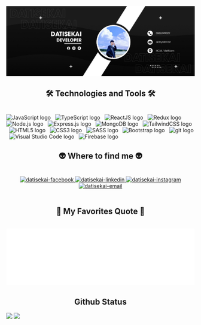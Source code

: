 <!-- Trungquandev -->
<a href="#" target="_blank">
  <img src="images/datisekai.jpg" width="1200" alt="datisekai" />
</a>

<h2 align="center">🛠 Technologies and Tools 🛠</h2>
<br>
<!-- https://simpleicons.org/ -->
<span><img src="https://img.shields.io/badge/JavaScript-282C34?logo=javascript&logoColor=F7DF1E" alt="JavaScript logo" title="JavaScript" height="25" /></span>
&nbsp;
<span><img src="https://img.shields.io/badge/TypeScript-282C34?logo=typescript&logoColor=3178C6" alt="TypeScript logo" title="TypeScript" height="25" /></span>
&nbsp;
<span><img src="https://img.shields.io/badge/ReactJS-282C34?logo=react&logoColor=61DAFB" alt="ReactJS logo" title="ReactJS" height="25" /></span>
&nbsp;
<span><img src="https://img.shields.io/badge/Redux-282C34?logo=redux&logoColor=764ABC" alt="Redux logo" title="Redux" height="25" /></span>
&nbsp;
<span><img src="https://img.shields.io/badge/Node.js-282C34?logo=node.js&logoColor=00F200" alt="Node.js logo" title="Node.js" height="25" /></span>
&nbsp;
<span><img src="https://img.shields.io/badge/Express-282C34?logo=express&logoColor=FFFFFF" alt="Express.js logo" title="Express.js" height="25" /></span>
&nbsp;
<span><img src="https://img.shields.io/badge/MongoDB-282C34?logo=mongodb&logoColor=47A248" alt="MongoDB logo" title="MongoDB" height="25" /></span>
&nbsp;
<span><img src="https://img.shields.io/badge/Tailwind%20CSS-282C34?logo=tailwind-css&logoColor=38B2AC" alt="TailwindCSS logo" title="TailwindCSS" height="25" /></span>
&nbsp;
<span><img src="https://img.shields.io/badge/HTML5-282C34?logo=html5&logoColor=E34F26" alt="HTML5 logo" title="HTML5" height="25" /></span>
&nbsp;
<span><img src="https://img.shields.io/badge/CSS3-282C34?logo=css3&logoColor=1572B6" alt="CSS3 logo" title="CSS3" height="25" /></span>
&nbsp;
<span><img src="https://img.shields.io/badge/Sass-282C34?logo=sass&logoColor=CC6699" alt="SASS logo" title="SASS" height="25" /></span>
&nbsp;
<span><img src="https://img.shields.io/badge/Bootstrap-282C34?logo=bootstrap&logoColor=7952B3" alt="Bootstrap logo" title="Bootstrap" height="25" /></span>
&nbsp;
<span><img src="https://img.shields.io/badge/git-282C34?logo=git&logoColor=F05032" alt="git logo" title="git" height="25" /></span>
&nbsp;
<span><img src="https://img.shields.io/badge/VS%20Code-282C34?logo=visual-studio-code&logoColor=007ACC" alt="Visual Studio Code logo" title="Visual Studio Code" height="25" /></span>
&nbsp;
<span><img src="https://img.shields.io/badge/Firebase-282C34?logo=firebase&logoColor=FFCA28" alt="Firebase logo" title="Firebase" height="25" /></span>
&nbsp;

<br>

<h2 align="center">👽 Where to find me 👽</h2>
<br>
<!-- https://icons8.com -->
<div align="center">
  <a href="https://facebook.com/datisekai" target="blank">
    <img src="https://img.icons8.com/bubbles/100/000000/facebook-new.png" alt="datisekai-facebook" />
  </a>
  <a href="https://www.linkedin.com/in/th%C3%A0nh-%C4%91%E1%BA%A1t-l%C3%BD-714569233/" target="blank">
    <img src="https://img.icons8.com/bubbles/100/000000/linkedin.png" alt="datisekai-linkedin" />
  </a>
  <a href="https://www.instagram.com/datisekai.dev/" target="blank">
    <img src="https://img.icons8.com/bubbles/100/000000/instagram.png" alt="datisekai-instagram" />
  </a>
  <a href="mailto:datly030102@gmail.com" target="top">
    <img src="https://img.icons8.com/bubbles/100/000000/apple-mail.png" alt="datisekai-email" />
  </a>
</div>

<br>

<h2 align="center">📑 My Favorites Quote 📑</h2>
<br>
<a href="#" target="_blank">
  <img src="images/datisekai-quotes.svg" width="846" height="150" alt="datisekai" />
</a>
<h2 align="center"> Github Status </h2>
<p>
  <img src="https://github-readme-stats.vercel.app/api/top-langs/?username=datisekai&layout=compact&theme=tokyonight&langs_count=6" height="165">
  <img src="https://github-readme-stats.vercel.app/api?username=datisekai&show_icons=true&theme=tokyonight" height="165">
</p>

